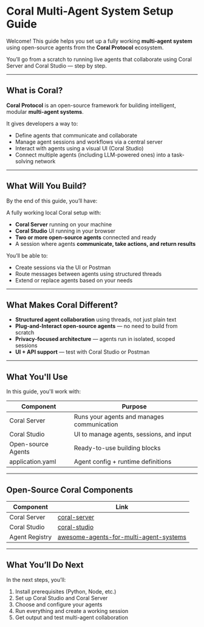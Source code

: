 # Coral Multi-Agent System Setup Guide

Welcome! This guide helps you set up a fully working **multi-agent system** using open-source agents from the **Coral Protocol** ecosystem.

You’ll go from a scratch to running live agents that collaborate using Coral Server and Coral Studio — step by step.

---

## What is Coral?

**Coral Protocol** is an open-source framework for building intelligent, modular **multi-agent systems**.

It gives developers a way to:
- Define agents that communicate and collaborate
- Manage agent sessions and workflows via a central server
- Interact with agents using a visual UI (Coral Studio)
- Connect multiple agents (including LLM-powered ones) into a task-solving network

---

## What Will You Build?

By the end of this guide, you’ll have:

A fully working local Coral setup with:
- **Coral Server** running on your machine  
- **Coral Studio** UI running in your browser  
- **Two or more open-source agents** connected and ready  
- A session where agents **communicate, take actions, and return results**

You’ll be able to:
- Create sessions via the UI or Postman
- Route messages between agents using structured threads
- Extend or replace agents based on your needs

---

## What Makes Coral Different?

- **Structured agent collaboration** using threads, not just plain text
- **Plug-and-Interact open-source agents** — no need to build from scratch
- **Privacy-focused architecture** — agents run in isolated, scoped sessions
- **UI + API support** — test with Coral Studio or Postman

---

## What You'll Use

In this guide, you'll work with:

| Component       | Purpose                                     |
|----------------|---------------------------------------------|
| Coral Server    | Runs your agents and manages communication |
| Coral Studio    | UI to manage agents, sessions, and input   |
| Open-source Agents | Ready-to-use building blocks               |
| application.yaml| Agent config + runtime definitions         |

---

## Open-Source Coral Components

| Component      | Link |
|----------------|------|
| Coral Server   | [coral-server](https://github.com/Coral-Protocol/coral-server) |
| Coral Studio   | [coral-studio](https://github.com/Coral-Protocol/coral-studio) |
| Agent Registry | [awesome-agents-for-multi-agent-systems](https://github.com/Coral-Protocol/awesome-agents-for-multi-agent-systems) |

---

## What You’ll Do Next

In the next steps, you’ll:

1. Install prerequisites (Python, Node, etc.)
2. Set up Coral Studio and Coral Server
3. Choose and configure your agents
4. Run everything and create a working session
5. Get output and test multi-agent collaboration
